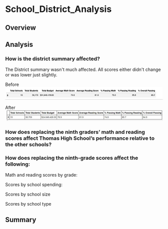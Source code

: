 # School_District_Analysis

## Overview



## Analysis

### How is the district summary affected?

The District summary wasn't  much affected. All scores either didn't change or was lower just slightly. 

Before
![](Resources/before_district_summary.png)

After
![](Resources/district_summary_after.JPG)


### How does replacing the ninth graders’ math and reading scores affect Thomas High School’s performance relative to the other schools?

### How does replacing the ninth-grade scores affect the following:

Math and reading scores by grade: 

Scores by school spending:

Scores by school size

Scores by school type

## Summary
